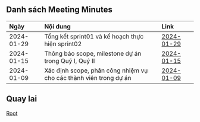 
## Danh sách Meeting Minutes

| Ngày | Nội dung | Link |
| :----- | :----- | :----- |
| 2024-01-29 | Tổng kết sprint01 và kế hoạch thực hiện sprint02 | [2024-01-29](CTIN_RD_WMS_Meeting_Minutes_20240129.md)
| 2024-01-15 |Thông báo scope, milestone dự án trong Quý I, Quý II |[2024-01-15](CTIN_RD_WMS_Meeting_Minutes_20240115.md)
| 2024-01-09 | Xác định scope, phân công nhiệm vụ cho các thành viên trong dự án | [2024-01-09](CTIN_RD_WMS_Meeting_Minutes_20240109.md)

## Quay lai
 [Root](../../README.md)